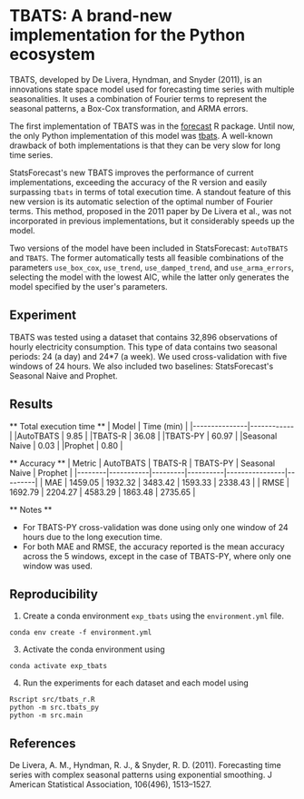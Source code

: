 # TBATS: A brand-new implementation for the Python ecosystem

TBATS, developed by De Livera, Hyndman, and Snyder (2011), is an innovations state space model used for forecasting time series with multiple seasonalities. It uses a combination of Fourier terms to represent the seasonal patterns, a Box-Cox transformation, and ARMA errors. 

The first implementation of TBATS was in the [forecast](https://pkg.robjhyndman.com/forecast/reference/tbats.html) R package. Until now, the only Python implementation of this model was [tbats](https://github.com/intive-DataScience/tbats). A well-known drawback of both implementations is that they can be very slow for long time series. 

StatsForecast's new TBATS improves the performance of current implementations, exceeding the accuracy of the R version and easily surpassing `tbats` in terms of total execution time. A standout feature of this new version is its automatic selection of the optimal number of Fourier terms. This method, proposed in the 2011 paper by De Livera et al., was not incorporated in previous implementations, but it considerably speeds up the model. 

Two versions of the model have been included in StatsForecast: `AutoTBATS` and `TBATS`. The former automatically tests all feasible combinations of the parameters `use_box_cox`, `use_trend`, `use_damped_trend`, and `use_arma_errors`, selecting the model with the lowest AIC, while the latter only generates the model specified by the user's parameters.

## Experiment 

TBATS was tested using a dataset that contains 32,896 observations of hourly electricity consumption. This type of data contains two seasonal periods: 24 (a day) and 24*7 (a week). We used cross-validation with five windows of 24 hours. We also included two baselines: StatsForecast's Seasonal Naive and Prophet. 

## Results 

** Total execution time **
| Model         | Time (min) |
|---------------|------------|
|AutoTBATS      | 9.85       |
|TBATS-R        | 36.08      |
|TBATS-PY       | 60.97      |
|Seasonal Naive | 0.03       |
|Prophet        | 0.80       |

** Accuracy **
| Metric | AutoTBATS | TBATS-R | TBATS-PY | Seasonal Naive | Prophet |
|--------|-----------|---------|----------|----------------|---------|
| MAE    | 1459.05   | 1932.32 | 3483.42  | 1593.33        | 2338.43 |
| RMSE   | 1692.79   | 2204.27 | 4583.29  | 1863.48        | 2735.65 |


** Notes ** 
- For TBATS-PY cross-validation was done using only one window of 24 hours due to the long execution time. 
- For both MAE and RMSE, the accuracy reported is the mean accuracy across the 5 windows, except in the case of TBATS-PY, where only one window was used. 

## Reproducibility

1. Create a conda environment `exp_tbats` using the `environment.yml` file.
  ```shell
  conda env create -f environment.yml
  ```

3. Activate the conda environment using 
  ```shell
  conda activate exp_tbats
  ```

4. Run the experiments for each dataset and each model using 
  ```shell
  Rscript src/tbats_r.R
  python -m src.tbats_py
  python -m src.main
  ```

## References 

De Livera, A. M., Hyndman, R. J., & Snyder, R. D. (2011). Forecasting time series with complex seasonal patterns using exponential smoothing. J American Statistical Association, 106(496), 1513–1527. 
